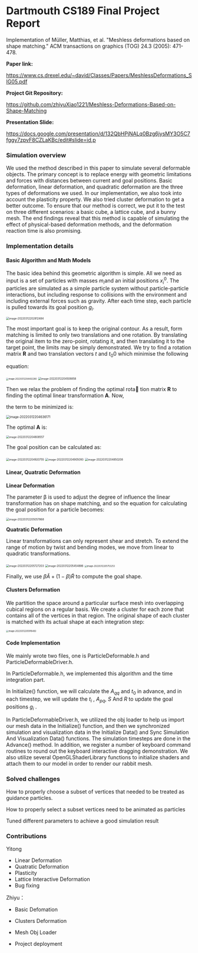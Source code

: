 

# **Dartmouth CS189 Final Project** Report

Implementation of Müller, Matthias, et al. "Meshless deformations based on shape matching." ACM transactions on graphics (TOG) 24.3 (2005): 471-478.

**Paper link:**

https://www.cs.drexel.edu/~david/Classes/Papers/MeshlessDeformations_SIG05.pdf

**Project Git Repository:**

https://github.com/zhiyuXiao1221/Meshless-Deformations-Based-on-Shape-Matching

**Presentation Slide:**

https://docs.google.com/presentation/d/132QbHPjNALq0Bzg6jysMY3O5C7fggy7zpvF8CZLaKBc/edit#slide=id.p

### Simulation overview 

We used the method described in this paper to simulate several deformable objects. The primary concept is to replace energy with geometric limitations and forces with distances between current and goal positions. Basic deformation, linear deformation, and quadratic deformation are the three types of deformations we used. In our implementation, we also took into account the plasticity property. We also tried cluster deformation to get a better outcome. To ensure that our method is correct, we put it to the test on three different scenarios: a basic cube, a lattice cube, and a bunny mesh. The end findings reveal that this method is capable of simulating the effect of physical-based deformation methods, and the deformation reaction time is also promising.

### Implementation details

#### Basic Algorithm and Math Models  

The basic idea behind this geometric algorithm is simple. All we need as input is a set of particles with masses $m_i$and an initial positions $x_i^0$. The particles are simulated as a simple particle system without particle-particle interactions, but including response to collisions with the environment and including external forces such as gravity. After each time step, each particle is pulled towards its goal position $g_i$. 

<img src="/Users/dhyscuduke/Library/Application Support/typora-user-images/image-20220312202812484.png" alt="image-20220312202812484" style="zoom:50%;" />

The most important goal is to keep the original contour. As a result, form matching is limited to only two translations and one rotation. By translating the original item to the zero-point, rotating it, and then translating it to the target point, the limits may be simply demonstrated. We try to find a rotation matrix **R** and two translation vectors $t$ and $t_0$0 which minimise the following

equation:

<img src="/Users/dhyscuduke/Library/Application Support/typora-user-images/image-20220312204402280.png" alt="image-20220312204402280" style="zoom:40%;" />

<img src="/Users/dhyscuduke/Library/Application Support/typora-user-images/image-20220312204508858.png" alt="image-20220312204508858" style="zoom:50%;" />

Then we relax the problem of finding the optimal rota tion matrix **R** to finding the optimal linear transformation **A**. Now,

the term to be minimized is:

<img src="/Users/dhyscuduke/Library/Application Support/typora-user-images/image-20220312204636171.png" alt="image-20220312204636171" style="zoom:60%;" />

The optimal **A** is:

<img src="/Users/dhyscuduke/Library/Application Support/typora-user-images/image-20220312204808557.png" alt="image-20220312204808557" style="zoom:50%;" />

The goal position can be calculated as:

<img src="/Users/dhyscuduke/Library/Application Support/typora-user-images/image-20220312204920755.png" alt="image-20220312204920755" style="zoom:50%;" />

<img src="/Users/dhyscuduke/Library/Application Support/typora-user-images/image-20220312204905093.png" alt="image-20220312204905093" style="zoom:50%;" />

<img src="/Users/dhyscuduke/Library/Application Support/typora-user-images/image-20220312204850208.png" alt="image-20220312204850208" style="zoom:50%;" />

#### Linear, Quatratic Deformation

**Linear Deformation**

The parameter β is used to adjust the degree of influence the linear transformation has on shape matching, and so the equation for calculating the goal position for a particle becomes:

<img src="/Users/dhyscuduke/Library/Application Support/typora-user-images/image-20220312205057868.png" alt="image-20220312205057868" style="zoom:50%;" />

**Quatratic Deformation**

Linear transformations can only represent shear and stretch. To extend the range of motion by twist and bending modes, we move from linear to quadratic transformations.

<img src="/Users/dhyscuduke/Library/Application Support/typora-user-images/image-20220312205727203.png" alt="image-20220312205727203" style="zoom:50%;" />

<img src="/Users/dhyscuduke/Library/Application Support/typora-user-images/image-20220312205454886.png" alt="image-20220312205454886" style="zoom:50%;" />

<img src="/Users/dhyscuduke/Library/Application Support/typora-user-images/image-20220312205753253.png" alt="image-20220312205753253" style="zoom:40%;" />

Finally, we use $\beta \tilde{A} +(1-\beta) \tilde{R}$ to compute the goal shape.



#### Clusters Deformation

We partition the space around a particular surface mesh into overlapping cubical regions on a regular basis. We create a cluster for each zone that contains all of the vertices in that region. The original shape of each cluster is matched with its actual shape at each integration step:

<img src="/Users/dhyscuduke/Library/Application Support/typora-user-images/image-20220312205916483.png" alt="image-20220312205916483" style="zoom:40%;" />

#### Code Implementation

We mainly wrote two files, one is ParticleDeformable.h and ParticleDeformableDriver.h. 

In ParticleDeformable.h, we implemented this algorithm and the time integration part.

In Initialize() function, we will calculate the $A_{qq}$ and $t_0$ in advance, and in each timestep, we will update the $t_i$ , $A_{pq}$, $S$ And $R$ to update the goal positions $g_i$ .

In ParticleDeformableDriver.h, we utilized the obj loader to help us import our mesh data in the Initialize() function, and then we synchronized simulation and visualization data in the Initialize Data() and Sync Simulation And Visualization Data() functions. The simulation timesteps are done in the Advance() method. In addition, we register a number of keyboard command routines to round out the keyboard interactive dragging demonstration. We also utilize several OpenGLShaderLibrary functions to initialize shaders and attach them to our model in order to render our rabbit mesh.

### Solved challenges 

How to properly choose a subset of vertices that needed to be treated as guidance particles.

How to properly select a subset vertices need to be animated as particles

Tuned different parameters to achieve a good simulation result

### Contributions 

Yitong

- Linear Deformation
- Quatratic Deformation
- Plasticity
- Lattice Interactive Deformation
- Bug fixing

Zhiyu：

- Basic Defomation

- Clusters Deformation

- Mesh Obj Loader

- Project deployment

  

  

  



